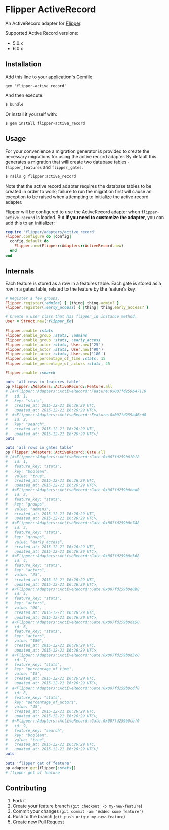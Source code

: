 # Flipper ActiveRecord

An ActiveRecord adapter for [Flipper](https://github.com/jnunemaker/flipper).

Supported Active Record versions:

* 5.0.x
* 6.0.x

## Installation

Add this line to your application's Gemfile:

    gem 'flipper-active_record'

And then execute:

    $ bundle

Or install it yourself with:

    $ gem install flipper-active_record

## Usage

For your convenience a migration generator is provided to create the necessary migrations for using the active record adapter. By default this generates a migration that will create two database tables - `flipper_features` and `flipper_gates`.

    $ rails g flipper:active_record

Note that the active record adapter requires the database tables to be created in order to work; failure to run the migration first will cause an exception to be raised when attempting to initialize the active record adapter.

Flipper will be configured to use the ActiveRecord adapter when `flipper-active_record` is loaded. But **if you need to customize the adapter**, you can add this to an initializer:

```ruby
require 'flipper/adapters/active_record'
Flipper.configure do |config|
  config.default do
    Flipper.new(Flipper::Adapters::ActiveRecord.new)
  end
end
```

## Internals

Each feature is stored as a row in a features table. Each gate is stored as a row in a gates table, related to the feature by the feature's key.

```ruby
# Register a few groups.
Flipper.register(:admins) { |thing| thing.admin? }
Flipper.register(:early_access) { |thing| thing.early_access? }

# Create a user class that has flipper_id instance method.
User = Struct.new(:flipper_id)

Flipper.enable :stats
Flipper.enable_group :stats, :admins
Flipper.enable_group :stats, :early_access
Flipper.enable_actor :stats, User.new('25')
Flipper.enable_actor :stats, User.new('90')
Flipper.enable_actor :stats, User.new('180')
Flipper.enable_percentage_of_time :stats, 15
Flipper.enable_percentage_of_actors :stats, 45

Flipper.enable :search

puts 'all rows in features table'
pp Flipper::Adapters::ActiveRecord::Feature.all
# [#<Flipper::Adapters::ActiveRecord::Feature:0x007fd259b47110
#   id: 1,
#   key: "stats",
#   created_at: 2015-12-21 16:26:29 UTC,
#   updated_at: 2015-12-21 16:26:29 UTC>,
#  #<Flipper::Adapters::ActiveRecord::Feature:0x007fd259b46cd8
#   id: 2,
#   key: "search",
#   created_at: 2015-12-21 16:26:29 UTC,
#   updated_at: 2015-12-21 16:26:29 UTC>]
puts

puts 'all rows in gates table'
pp Flipper::Adapters::ActiveRecord::Gate.all
# [#<Flipper::Adapters::ActiveRecord::Gate:0x007fd259b0f0f8
#   id: 1,
#   feature_key: "stats",
#   key: "boolean",
#   value: "true",
#   created_at: 2015-12-21 16:26:29 UTC,
#   updated_at: 2015-12-21 16:26:29 UTC>,
#  #<Flipper::Adapters::ActiveRecord::Gate:0x007fd259b0ebd0
#   id: 2,
#   feature_key: "stats",
#   key: "groups",
#   value: "admins",
#   created_at: 2015-12-21 16:26:29 UTC,
#   updated_at: 2015-12-21 16:26:29 UTC>,
#  #<Flipper::Adapters::ActiveRecord::Gate:0x007fd259b0e748
#   id: 3,
#   feature_key: "stats",
#   key: "groups",
#   value: "early_access",
#   created_at: 2015-12-21 16:26:29 UTC,
#   updated_at: 2015-12-21 16:26:29 UTC>,
#  #<Flipper::Adapters::ActiveRecord::Gate:0x007fd259b0e568
#   id: 4,
#   feature_key: "stats",
#   key: "actors",
#   value: "25",
#   created_at: 2015-12-21 16:26:29 UTC,
#   updated_at: 2015-12-21 16:26:29 UTC>,
#  #<Flipper::Adapters::ActiveRecord::Gate:0x007fd259b0e0b8
#   id: 5,
#   feature_key: "stats",
#   key: "actors",
#   value: "90",
#   created_at: 2015-12-21 16:26:29 UTC,
#   updated_at: 2015-12-21 16:26:29 UTC>,
#  #<Flipper::Adapters::ActiveRecord::Gate:0x007fd259b0da50
#   id: 6,
#   feature_key: "stats",
#   key: "actors",
#   value: "180",
#   created_at: 2015-12-21 16:26:29 UTC,
#   updated_at: 2015-12-21 16:26:29 UTC>,
#  #<Flipper::Adapters::ActiveRecord::Gate:0x007fd259b0d3c0
#   id: 7,
#   feature_key: "stats",
#   key: "percentage_of_time",
#   value: "15",
#   created_at: 2015-12-21 16:26:29 UTC,
#   updated_at: 2015-12-21 16:26:29 UTC>,
#  #<Flipper::Adapters::ActiveRecord::Gate:0x007fd259b0cdf8
#   id: 8,
#   feature_key: "stats",
#   key: "percentage_of_actors",
#   value: "45",
#   created_at: 2015-12-21 16:26:29 UTC,
#   updated_at: 2015-12-21 16:26:29 UTC>,
#  #<Flipper::Adapters::ActiveRecord::Gate:0x007fd259b0cbf0
#   id: 9,
#   feature_key: "search",
#   key: "boolean",
#   value: "true",
#   created_at: 2015-12-21 16:26:29 UTC,
#   updated_at: 2015-12-21 16:26:29 UTC>]
puts

puts 'flipper get of feature'
pp adapter.get(flipper[:stats])
# flipper get of feature
```

## Contributing

1. Fork it
2. Create your feature branch (`git checkout -b my-new-feature`)
3. Commit your changes (`git commit -am 'Added some feature'`)
4. Push to the branch (`git push origin my-new-feature`)
5. Create new Pull Request
